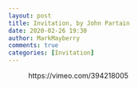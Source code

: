 ```yaml
---
layout: post
title: Invitation, by John Partain
date: 2020-02-26 19:30
author: MarkMayberry
comments: true
categories: [Invitation]
---
```

<!-- wp:core-embed/vimeo {"url":"https://vimeo.com/394218005","type":"video","providerNameSlug":"vimeo","className":"wp-embed-aspect-4-3 wp-has-aspect-ratio"} -->
<figure class="wp-block-embed-vimeo wp-block-embed is-type-video is-provider-vimeo wp-embed-aspect-4-3 wp-has-aspect-ratio"><div class="wp-block-embed__wrapper">
https://vimeo.com/394218005
</div></figure>
<!-- /wp:core-embed/vimeo -->
